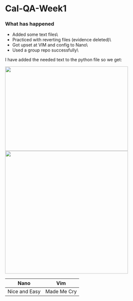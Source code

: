 # Cal-QA-Week1

### What has happened


* Added some text files\
* Practiced with reverting files (evidence deleted)\
* Got upset at VIM and config to Nano\
* Used a group repo successfully\

I have added the needed text to the python file so we get:

<img align="left" width="400" height="275" src="https://user-images.githubusercontent.com/100779521/156581377-305ea286-bcb5-4410-bf8d-cc40202c1b85.jpg">
<img width="400" height"275" src="https://user-images.githubusercontent.com/100779521/156583885-8f72ed22-c651-440c-858c-ab2deac174f0.jpg">


|Nano         |Vim         |
|-------------|------------|
|Nice and Easy| Made Me Cry|

